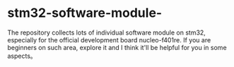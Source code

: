 # stm32-software-module-
The repository collects lots of individual software module on stm32, especially for the official development board nucleo-f401re. If you are beginners on such area, explore it and I think it'll be helpful for you  in some aspects。

